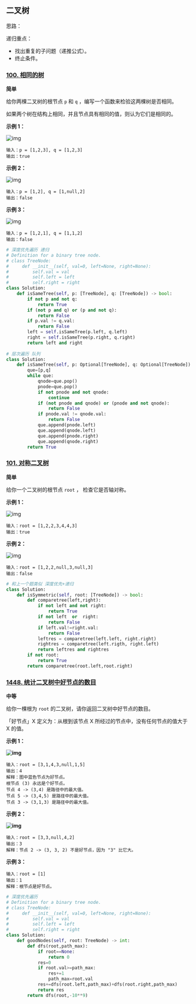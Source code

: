 ## 二叉树

思路：

递归重点：

- 找出重复的子问题（递推公式）。
- 终止条件。

### [100. 相同的树](https://leetcode.cn/problems/same-tree/)

**简单**

给你两棵二叉树的根节点 `p` 和 `q` ，编写一个函数来检验这两棵树是否相同。

如果两个树在结构上相同，并且节点具有相同的值，则认为它们是相同的。

 

**示例 1：**

![img](https://assets.leetcode.com/uploads/2020/12/20/ex1.jpg)

```
输入：p = [1,2,3], q = [1,2,3]
输出：true
```

**示例 2：**

![img](https://assets.leetcode.com/uploads/2020/12/20/ex2.jpg)

```
输入：p = [1,2], q = [1,null,2]
输出：false
```

**示例 3：**

![img](https://assets.leetcode.com/uploads/2020/12/20/ex3.jpg)

```
输入：p = [1,2,1], q = [1,1,2]
输出：false
```

 

```python
# 深度优先遍历 递归
# Definition for a binary tree node.
# class TreeNode:
#     def __init__(self, val=0, left=None, right=None):
#         self.val = val
#         self.left = left
#         self.right = right
class Solution:
    def isSameTree(self, p: [TreeNode], q: [TreeNode]) -> bool:
        if not p and not q:
            return True
        if (not p and q) or (p and not q):
            return False
        if p.val != q.val:
            return False
        left = self.isSameTree(p.left, q.left)
        right = self.isSameTree(p.right, q.right)
        return left and right
    
# 层次遍历 队列
class Solution:
    def isSameTree(self, p: Optional[TreeNode], q: Optional[TreeNode]) -> bool:
        que=[p,q]
        while que:
            qnode=que.pop()
            pnode=que.pop()
            if not pnode and not qnode:
                continue
            if (not pnode and qnode) or (pnode and not qnode):
                return False
            if pnode.val != qnode.val:
                return False
            que.append(pnode.left)
            que.append(qnode.left)
            que.append(pnode.right)
            que.append(qnode.right)
        return True
```

### [101. 对称二叉树](https://leetcode.cn/problems/symmetric-tree/)

**简单**

给你一个二叉树的根节点 `root` ， 检查它是否轴对称。

 

**示例 1：**

![img](https://assets.leetcode.com/uploads/2021/02/19/symtree1.jpg)

```
输入：root = [1,2,2,3,4,4,3]
输出：true
```

**示例 2：**

![img](https://assets.leetcode.com/uploads/2021/02/19/symtree2.jpg)

```
输入：root = [1,2,2,null,3,null,3]
输出：false
```

```python
# 和上一个题类似 深度优先+递归
class Solution:
    def isSymmetric(self, root: [TreeNode]) -> bool:
        def comparetree(left,right):
            if not left and not right:
                return True
            if not left  or  right:
                return False
            if left.val!=right.val:
                return False
            leftres = comparetree(left.left, right.right)
            rightres = comparetree(left.rigth, right.left)
            return leftres and rightres
        if not root:
            return True
        return comparetree(root.left,root.right)
```



### [1448. 统计二叉树中好节点的数目](https://leetcode.cn/problems/count-good-nodes-in-binary-tree/)

**中等**

给你一棵根为 `root` 的二叉树，请你返回二叉树中好节点的数目。

「好节点」X 定义为：从根到该节点 X 所经过的节点中，没有任何节点的值大于 X 的值。

 

**示例 1：**

**![img](https://assets.leetcode-cn.com/aliyun-lc-upload/uploads/2020/05/16/test_sample_1.png)**

```
输入：root = [3,1,4,3,null,1,5]
输出：4
解释：图中蓝色节点为好节点。
根节点 (3) 永远是个好节点。
节点 4 -> (3,4) 是路径中的最大值。
节点 5 -> (3,4,5) 是路径中的最大值。
节点 3 -> (3,1,3) 是路径中的最大值。
```

**示例 2：**

**![img](https://assets.leetcode-cn.com/aliyun-lc-upload/uploads/2020/05/16/test_sample_2.png)**

```
输入：root = [3,3,null,4,2]
输出：3
解释：节点 2 -> (3, 3, 2) 不是好节点，因为 "3" 比它大。
```

**示例 3：**

```
输入：root = [1]
输出：1
解释：根节点是好节点。
```

```python
# 深度优先遍历
# Definition for a binary tree node.
# class TreeNode:
#     def __init__(self, val=0, left=None, right=None):
#         self.val = val
#         self.left = left
#         self.right = right
class Solution:
    def goodNodes(self, root: TreeNode) -> int:
        def dfs(root,path_max):
            if root==None:
                return 0
            res=0
            if root.val>=path_max:
                res+=1
                path_max=root.val
            res+=dfs(root.left,path_max)+dfs(root.right,path_max)
            return res
        return dfs(root,-10**9)
```

